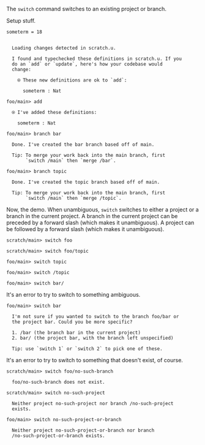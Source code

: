The `switch` command switches to an existing project or branch.

Setup stuff.

``` unison
someterm = 18
```

``` ucm

  Loading changes detected in scratch.u.

  I found and typechecked these definitions in scratch.u. If you
  do an `add` or `update`, here's how your codebase would
  change:
  
    ⍟ These new definitions are ok to `add`:
    
      someterm : Nat

```
``` ucm
foo/main> add

  ⍟ I've added these definitions:
  
    someterm : Nat

foo/main> branch bar

  Done. I've created the bar branch based off of main.
  
  Tip: To merge your work back into the main branch, first
       `switch /main` then `merge /bar`.

foo/main> branch topic

  Done. I've created the topic branch based off of main.
  
  Tip: To merge your work back into the main branch, first
       `switch /main` then `merge /topic`.

```
Now, the demo. When unambiguous, `switch` switches to either a project or a branch in the current project. A branch in
the current project can be preceded by a forward slash (which makes it unambiguous). A project can be followed by a
forward slash (which makes it unambiguous).

``` ucm
scratch/main> switch foo

scratch/main> switch foo/topic

foo/main> switch topic

foo/main> switch /topic

foo/main> switch bar/

```
It's an error to try to switch to something ambiguous.

``` ucm
foo/main> switch bar

  I'm not sure if you wanted to switch to the branch foo/bar or
  the project bar. Could you be more specific?
  
  1. /bar (the branch bar in the current project)
  2. bar/ (the project bar, with the branch left unspecified)
  
  Tip: use `switch 1` or `switch 2` to pick one of these.

```
It's an error to try to switch to something that doesn't exist, of course.

``` ucm
scratch/main> switch foo/no-such-branch

  foo/no-such-branch does not exist.

```
``` ucm
scratch/main> switch no-such-project

  Neither project no-such-project nor branch /no-such-project
  exists.

```
``` ucm
foo/main> switch no-such-project-or-branch

  Neither project no-such-project-or-branch nor branch
  /no-such-project-or-branch exists.

```
